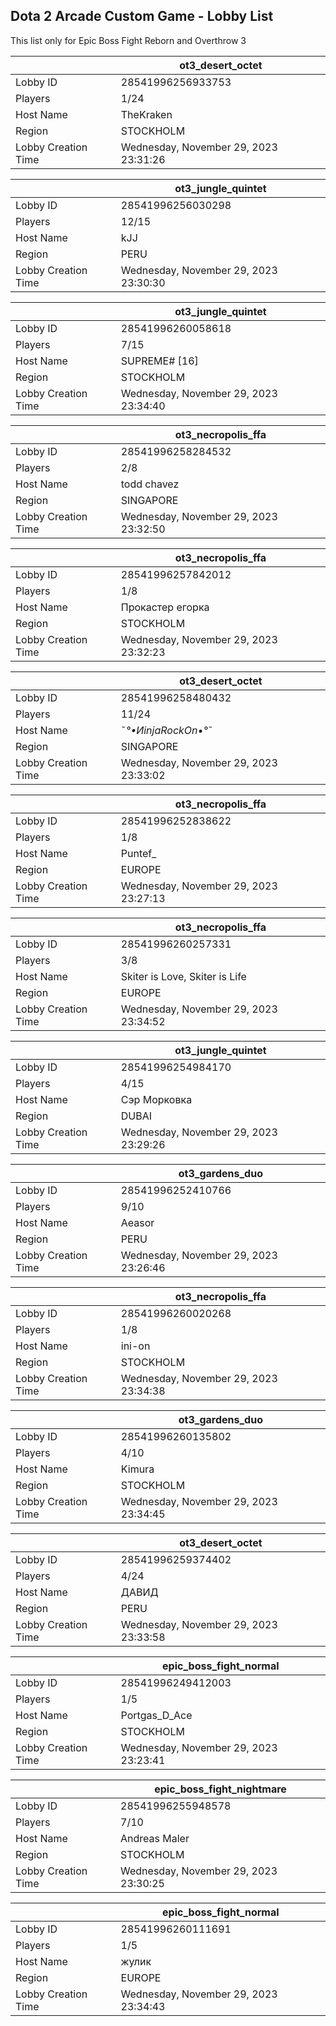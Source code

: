 ## Dota 2 Arcade Custom Game - Lobby List

This list only for Epic Boss Fight Reborn and Overthrow 3

|  | ot3_desert_octet |
| ------ | ------ |
| Lobby ID | 28541996256933753 |
| Players | 1/24 |
| Host Name | TheKraken |
| Region | STOCKHOLM |
| Lobby Creation Time | Wednesday, November 29, 2023 23:31:26 |


|  | ot3_jungle_quintet |
| ------ | ------ |
| Lobby ID | 28541996256030298 |
| Players | 12/15 |
| Host Name | kJJ |
| Region | PERU |
| Lobby Creation Time | Wednesday, November 29, 2023 23:30:30 |


|  | ot3_jungle_quintet |
| ------ | ------ |
| Lobby ID | 28541996260058618 |
| Players | 7/15 |
| Host Name | SUPREME# [16] |
| Region | STOCKHOLM |
| Lobby Creation Time | Wednesday, November 29, 2023 23:34:40 |


|  | ot3_necropolis_ffa |
| ------ | ------ |
| Lobby ID | 28541996258284532 |
| Players | 2/8 |
| Host Name | todd chavez |
| Region | SINGAPORE |
| Lobby Creation Time | Wednesday, November 29, 2023 23:32:50 |


|  | ot3_necropolis_ffa |
| ------ | ------ |
| Lobby ID | 28541996257842012 |
| Players | 1/8 |
| Host Name | Прокастер егорка |
| Region | STOCKHOLM |
| Lobby Creation Time | Wednesday, November 29, 2023 23:32:23 |


|  | ot3_desert_octet |
| ------ | ------ |
| Lobby ID | 28541996258480432 |
| Players | 11/24 |
| Host Name | ˜*°•ИinjaRockOn•°*˜ |
| Region | SINGAPORE |
| Lobby Creation Time | Wednesday, November 29, 2023 23:33:02 |


|  | ot3_necropolis_ffa |
| ------ | ------ |
| Lobby ID | 28541996252838622 |
| Players | 1/8 |
| Host Name | Puntef_ |
| Region | EUROPE |
| Lobby Creation Time | Wednesday, November 29, 2023 23:27:13 |


|  | ot3_necropolis_ffa |
| ------ | ------ |
| Lobby ID | 28541996260257331 |
| Players | 3/8 |
| Host Name | Skiter is Love, Skiter is Life |
| Region | EUROPE |
| Lobby Creation Time | Wednesday, November 29, 2023 23:34:52 |


|  | ot3_jungle_quintet |
| ------ | ------ |
| Lobby ID | 28541996254984170 |
| Players | 4/15 |
| Host Name | Сэр Морковка |
| Region | DUBAI |
| Lobby Creation Time | Wednesday, November 29, 2023 23:29:26 |


|  | ot3_gardens_duo |
| ------ | ------ |
| Lobby ID | 28541996252410766 |
| Players | 9/10 |
| Host Name | Aeasor |
| Region | PERU |
| Lobby Creation Time | Wednesday, November 29, 2023 23:26:46 |


|  | ot3_necropolis_ffa |
| ------ | ------ |
| Lobby ID | 28541996260020268 |
| Players | 1/8 |
| Host Name | ini-on |
| Region | STOCKHOLM |
| Lobby Creation Time | Wednesday, November 29, 2023 23:34:38 |


|  | ot3_gardens_duo |
| ------ | ------ |
| Lobby ID | 28541996260135802 |
| Players | 4/10 |
| Host Name | Kimura |
| Region | STOCKHOLM |
| Lobby Creation Time | Wednesday, November 29, 2023 23:34:45 |


|  | ot3_desert_octet |
| ------ | ------ |
| Lobby ID | 28541996259374402 |
| Players | 4/24 |
| Host Name | ДАВИД |
| Region | PERU |
| Lobby Creation Time | Wednesday, November 29, 2023 23:33:58 |


|  | epic_boss_fight_normal |
| ------ | ------ |
| Lobby ID | 28541996249412003 |
| Players | 1/5 |
| Host Name | Portgas_D_Ace |
| Region | STOCKHOLM |
| Lobby Creation Time | Wednesday, November 29, 2023 23:23:41 |


|  | epic_boss_fight_nightmare |
| ------ | ------ |
| Lobby ID | 28541996255948578 |
| Players | 7/10 |
| Host Name | Andreas Maler |
| Region | STOCKHOLM |
| Lobby Creation Time | Wednesday, November 29, 2023 23:30:25 |


|  | epic_boss_fight_normal |
| ------ | ------ |
| Lobby ID | 28541996260111691 |
| Players | 1/5 |
| Host Name | жулик |
| Region | EUROPE |
| Lobby Creation Time | Wednesday, November 29, 2023 23:34:43 |


